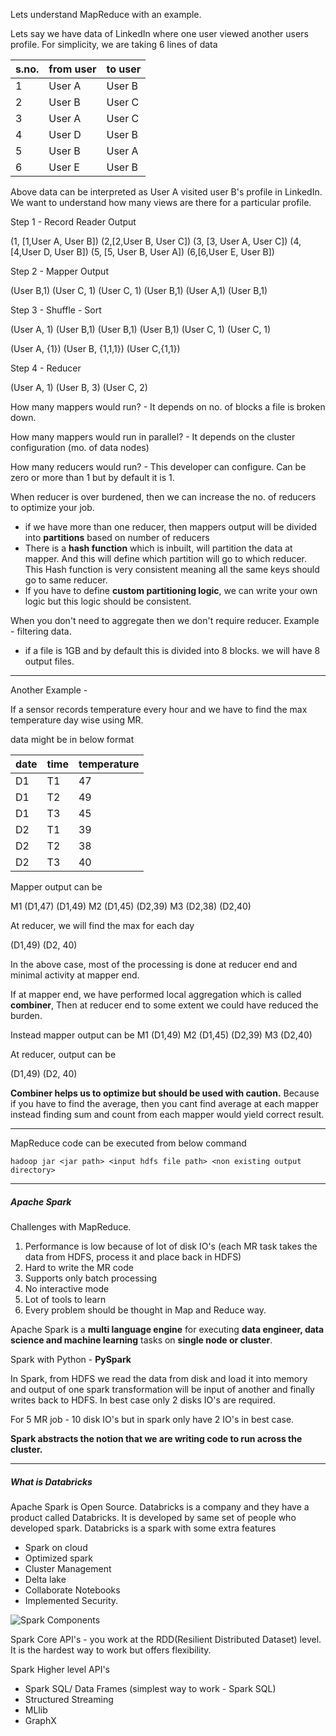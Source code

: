 
Lets understand MapReduce with an example.

Lets say we have data of LinkedIn where one user viewed another users profile. For simplicity, we are taking 6 lines of data

| s.no. | from user | to user |
| ----- | --------- | ------- |
| 1     | User A    | User B  |
| 2     | User B    | User C  |
| 3     | User A    | User C  |
| 4     | User D    | User B  |
| 5     | User B    | User A  |
| 6     | User E    | User B  |

Above data can be interpreted as User A visited user B's profile in LinkedIn. We want to understand how many views are there for a particular profile.

Step 1 - Record Reader Output

(1, [1,User A, User B])
(2,[2,User B, User C])
(3, [3, User A, User C])
(4, [4,User D, User B])
(5, [5, User B, User A])
(6,[6,User E, User B])

Step 2 - Mapper Output

(User B,1)
(User C, 1)
(User C, 1)
(User B,1)
(User A,1)
(User B,1)

Step 3 - Shuffle - Sort

(User A, 1)
(User B,1)
(User B,1)
(User B,1)
(User C, 1)
(User C, 1)

(User A, {1})
(User B, {1,1,1})
(User C,{1,1})

Step 4 - Reducer

(User A, 1)
(User B, 3)
(User C, 2)

How many mappers would run? - It depends on no. of blocks a file is broken down.

How many mappers would run in parallel? - It depends on the cluster configuration (mo. of data nodes)

How many reducers would run? - This developer can configure. Can be zero or more than 1 but by default it is 1.

When reducer is over burdened, then we can increase the no. of reducers to optimize your job. 
- if we have more than one reducer, then mappers output will be divided into **partitions** based on number of reducers
- There is a **hash function** which is inbuilt, will partition the data at mapper. And this will define which partition will go to which reducer. This Hash function is very consistent meaning all the same keys should go to same reducer.
- If you have to define **custom partitioning logic**, we can write your own logic but this logic should be consistent.

When you don't need to aggregate then we don't require reducer. Example - filtering data.
- if a file is 1GB and by default this is divided into 8 blocks. we will have 8 output files.

---

Another Example - 

If a sensor records temperature every hour and we have to find the max temperature day wise using MR.

data might be in below format

| date | time | temperature |
| ---- | ---- | ----------- |
| D1   | T1   | 47          |
| D1   | T2   | 49          |
| D1   | T3   | 45          |
| D2   | T1   | 39          |
| D2   | T2   | 38          |
| D2   | T3   | 40          |

Mapper output can be

M1 
(D1,47)
(D1,49)
M2
(D1,45)
(D2,39)
M3
(D2,38)
(D2,40)

At reducer, we will find the max for each day

(D1,49)
(D2, 40)

In the above case, most of the processing is done at reducer end and minimal activity at mapper end. 

If at mapper end, we have performed local aggregation which is called **combiner**, Then at reducer end to some extent we could have reduced the burden.

Instead mapper output can be
M1
(D1,49)
M2
(D1,45)
(D2,39)
M3
(D2,40)

At reducer, output can be

(D1,49)
(D2, 40)

**Combiner helps us to optimize but should be used with caution.** Because if you have to find the average, then you cant find average at each mapper instead finding sum and count from each mapper would yield correct result.

---

MapReduce code can be executed from below command

``` console
hadoop jar <jar path> <input hdfs file path> <non existing output directory>
```

---
##### Apache Spark

Challenges with MapReduce.
1. Performance is low because of lot of disk IO's (each MR task takes the data from HDFS, process it and place back in HDFS)
2. Hard to write the MR code
3. Supports only batch processing
4. No interactive mode
5. Lot of tools to learn
6. Every problem should be thought in Map and Reduce way. 

Apache Spark is a **multi language engine** for executing **data engineer, data science and machine learning** tasks on **single node or cluster**.

Spark with Python - **PySpark**

In Spark, from HDFS we read the data from disk and load it into memory and output of one spark transformation will be input of another and finally writes back to HDFS. In best case only 2 disks IO's are required. 

For 5 MR job - 10 disk IO's but in spark only have 2 IO's in best case.

**Spark abstracts the notion that we are writing code to run across the cluster.**

---

##### What is Databricks

Apache Spark is Open Source. Databricks is a company and they have a product called Databricks.
It is developed by same set of people who developed spark.
Databricks is a spark with some extra features
- Spark on cloud
- Optimized spark
- Cluster Management
- Delta lake
- Collaborate Notebooks
- Implemented Security.

![Spark Components](spark_components.png "Spark Components")

Spark Core API's - you work at the RDD(Resilient Distributed Dataset) level. It is the hardest way to work but offers flexibility.

Spark Higher level API's
- Spark SQL/ Data Frames (simplest way to work - Spark SQL)
- Structured Streaming 
- MLlib
- GraphX